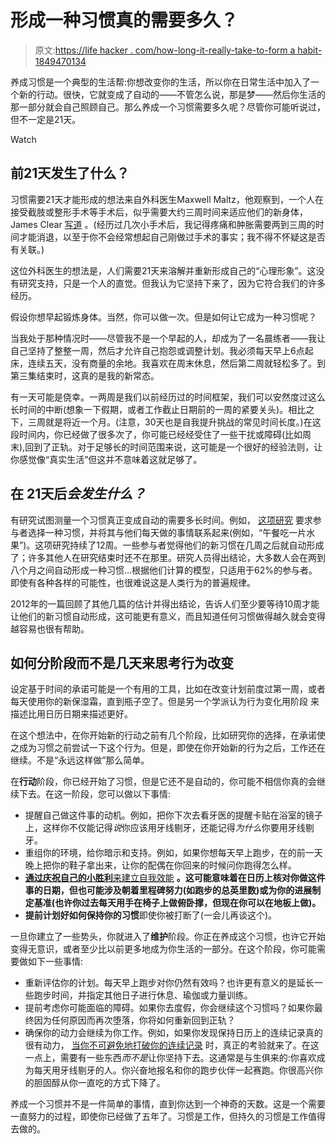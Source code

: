 # 形成一种习惯真的需要多久？

> 原文:[https://life hacker . com/how-long-it-really-take-to-form a habit-1849470134](https://lifehacker.com/how-long-does-it-really-take-to-form-a-habit-1849470134)

养成习惯是一个典型的生活帮:你想改变你的生活，所以你在日常生活中加入了一个新的行动。很快，它就变成了自动的——不管怎么说，那是梦——然后你生活的那一部分就会自己照顾自己。那么养成一个习惯需要多久呢？尽管你可能听说过，但不一定是21天。

Watch

## 前21天发生了什么？

习惯需要21天才能形成的想法来自外科医生Maxwell Maltz，他观察到，一个人在接受截肢或整形手术等手术后，似乎需要大约三周时间来适应他们的新身体，James Clear [写道](https://jamesclear.com/new-habit) 。(经历过几次小手术后，我记得疼痛和肿胀需要两到三周的时间才能消退，以至于你不会经常想起自己刚做过手术的事实；我不得不怀疑这是否有关联。)

这位外科医生的想法是，人们需要21天来溶解并重新形成自己的“心理形象”。这没有研究支持，只是一个人的直觉。但我认为它坚持下来了，因为它符合我们的许多经历。

假设你想早起锻炼身体。当然，你可以做一次。但是如何让它成为一种习惯呢？

当我处于那种情况时——尽管我不是一个早起的人，却成为了一名晨练者——我让自己坚持了整整一周，然后才允许自己抱怨或调整计划。我必须每天早上6点起床，连续五天，没有商量的余地。我喜欢在周末休息，然后第二周就轻松多了。到第三集结束时，这真的是我的新常态。

有一天可能是侥幸。一两周是我们以前经历过的时间框架，我们可以安然度过这么长时间的中断(想象一下假期，或者工作截止日期前的一周的紧要关头)。相比之下，三周就是将近一个月。(注意，30天也是自我提升挑战的常见时间长度。)在这段时间内，你已经做了很多次了，你可能已经经受住了一些干扰或障碍(比如周末),回到了正轨。对于足够长的时间范围来说，这可能是一个很好的经验法则，让你感觉像“真实生活”但这并不意味着这就足够了。

## 在 21天后*会发生什么？*

有研究试图测量一个习惯真正变成自动的需要多长时间。例如， [这项研究](https://citeseerx.ist.psu.edu/viewdoc/download?doi=10.1.1.988.7737&rep=rep1&type=pdf) 要求参与者选择一种习惯，并将其与他们每天做的事情联系起来(例如，“午餐吃一片水果”)。这项研究持续了12周。一些参与者觉得他们的新习惯在几周之后就自动形成了；许多其他人在研究结束时还不在那里。研究人员得出结论，大多数人会在两到八个月之间自动形成一种习惯...根据他们计算的模型，只适用于62%的参与者。即使有各种各样的可能性，也很难说这是人类行为的普遍规律。

2012年的一篇回顾了其他几篇的估计并得出结论，告诉人们至少要等待10周才能让他们的新习惯自动形成，这可能更有意义，而且知道任何习惯做得越久就会变得越容易也很有帮助。

## 如何分阶段而不是几天来思考行为改变

设定基于时间的承诺可能是一个有用的工具，比如在改变计划前度过第一周，或者每天使用你的新保湿霜，直到瓶子空了。但是另一个学派认为行为变化用阶段 来描述比用日历日期来描述更好。

在这个想法中，在你开始新的行动之前有几个阶段，比如研究你的选择，在承诺使之成为习惯之前尝试一下这个行为。但是，即使在你开始新的行为之后，工作还在继续。不是“永远这样做”那么简单。

在**行动**阶段，你已经开始了习惯，但是它还不是自动的，你可能不相信你真的会继续下去。在这一阶段，您可以做以下事情:

*   提醒自己做这件事的动机。例如，把你下次去看牙医的提醒卡贴在浴室的镜子上，这样你不仅能记得*说*你应该用牙线剔牙，还能记得*为什么*你要用牙线剔牙。
*   重组你的环境，给你暗示和支持。例如，如果你想每天早上跑步，在的前一天晚上把你的鞋子拿出来，让你的配偶在你回来的时候问你跑得怎么样。
*   [**通过庆祝自己的小胜利**来建立自我效能](https://lifehacker.com/the-secret-to-really-believing-in-yourself-1848348079) **。这可能意味着在日历上核对你做这件事的日期，但也可能涉及朝着里程碑努力(如跑步的总英里数)或为你的进展制定基准(也许你过去每天用手在椅子上做俯卧撑，但现在你可以在地板上做)。**
*   **提前计划好如何保持你的习惯**即使你被打断了(一会儿再谈这个)。

一旦你建立了一些势头，你就进入了**维护**阶段。你正在养成这个习惯，也许它开始变得无意识，或者至少比以前更多地成为你生活的一部分。在这个阶段，你可能需要做如下一些事情:

*   重新评估你的计划。每天早上跑步对你仍然有效吗？也许更有意义的是延长一些跑步时间，并指定其他日子进行休息、瑜伽或力量训练。
*   提前考虑你可能面临的障碍。如果你去度假，你会继续这个习惯吗？如果你最终因为任何原因而再次堕落，你将如何重新回到正轨？
*   确保你的动力会继续为你工作。例如，如果你发现保持日历上的连续记录真的很有动力， [当你不可避免地打破你的连续记录](https://lifehacker.com/you-dont-truly-build-a-habit-until-after-you-break-your-1844686414) 时，真正的考验就来了。在这一点上，需要有一些东西*而不是*让你坚持下去。这通常是与生俱来的:你喜欢成为每天用牙线剔牙的人。你兴奋地报名和你的跑步伙伴一起赛跑。你很高兴你的胆固醇从你一直吃的方式下降了。

养成一个习惯并不是一件简单的事情，直到你达到一个神奇的天数。这是一个需要一直努力的过程，即使你已经做了五年了。习惯是工作，但持久的习惯是工作值得去做的。